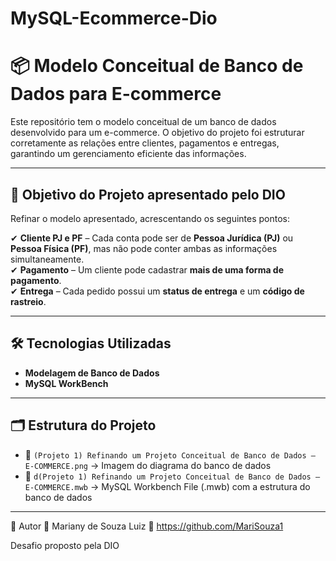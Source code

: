 # MySQL-Ecommerce-Dio
# 📦 Modelo Conceitual de Banco de Dados para E-commerce  

Este repositório tem o modelo conceitual de um banco de dados desenvolvido para um e-commerce. 
O objetivo do projeto foi estruturar corretamente as relações entre clientes, pagamentos e entregas, garantindo um gerenciamento eficiente das informações.

---

## 🎯 **Objetivo do Projeto apresentado pelo DIO**  

Refinar o modelo apresentado, acrescentando os seguintes pontos:  

✔ **Cliente PJ e PF** – Cada conta pode ser de **Pessoa Jurídica (PJ)** ou **Pessoa Física (PF)**, mas não pode conter ambas as informações simultaneamente.  
✔ **Pagamento** – Um cliente pode cadastrar **mais de uma forma de pagamento**.  
✔ **Entrega** – Cada pedido possui um **status de entrega** e um **código de rastreio**.  

---

## 🛠 **Tecnologias Utilizadas**  

- **Modelagem de Banco de Dados**  
- **MySQL WorkBench** 

---

## 🗂 **Estrutura do Projeto**  

- 📄 `(Projeto 1) Refinando um Projeto Conceitual de Banco de Dados – E-COMMERCE.png` → Imagem do diagrama do banco de dados  
- 📜 `d(Projeto 1) Refinando um Projeto Conceitual de Banco de Dados – E-COMMERCE.mwb` → MySQL Workbench File (.mwb) com a estrutura do banco de dados  

---

📌 Autor
👤 Mariany de Souza Luiz
🔗 https://github.com/MariSouza1

Desafio proposto pela DIO
